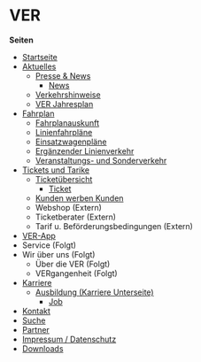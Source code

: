 # VER

**Seiten**

* [Startseite](https://pechschwarz-media.github.io/ver/)
* [Aktuelles](https://pechschwarz-media.github.io/ver/aktuelles.html)
  * [Presse & News](https://pechschwarz-media.github.io/ver/presse-news.html)
    * [News](https://pechschwarz-media.github.io/ver/news-single.html)
  * [Verkehrshinweise](https://pechschwarz-media.github.io/ver/verkehrshinweise.html)
  * [VER Jahresplan](https://pechschwarz-media.github.io/ver/ver-jahresplan.html)
* [Fahrplan](https://pechschwarz-media.github.io/ver/fahrplan.html)
  * [Fahrplanauskunft](https://pechschwarz-media.github.io/ver/fahrplanauskunft.html)
  * [Linienfahrpläne](https://pechschwarz-media.github.io/ver/linienfahrplaene.html)
  * [Einsatzwagenpläne](https://pechschwarz-media.github.io/ver/einsatzwagenplaene.html)
  * [Ergänzender Linienverkehr](https://pechschwarz-media.github.io/ver/linienverkehr.html)
  * [Veranstaltungs- und Sonderverkehr](https://pechschwarz-media.github.io/ver/veranstaltungsverkehr.html)
* [Tickets und Tarike](https://pechschwarz-media.github.io/ver/tickets-tarife.html)
  * [Ticketübersicht](https://pechschwarz-media.github.io/ver/ticketuebersicht.html)
    * [Ticket](https://pechschwarz-media.github.io/ver/ticket-single.html)
  * [Kunden werben Kunden](https://pechschwarz-media.github.io/ver/kunden-werben-kunden.html)
  * Webshop (Extern)
  * Ticketberater (Extern)
  * Tarif u. Beförderungsbedingungen (Extern)
* [VER-App](https://pechschwarz-media.github.io/ver/app.html)
* Service (Folgt)
* Wir über uns (Folgt)
  * Über die VER (Folgt)
  * VERgangenheit (Folgt)
* [Karriere](https://pechschwarz-media.github.io/ver/karriere.html)
  * [Ausbildung (Karriere Unterseite)](https://pechschwarz-media.github.io/ver/ausbildung.html)
    * [Job](https://pechschwarz-media.github.io/ver/job-single.html)
* [Kontakt](https://pechschwarz-media.github.io/ver/kontakt.html)
* [Suche](https://pechschwarz-media.github.io/ver/suche.html)
* [Partner](https://pechschwarz-media.github.io/ver/partner.html)
* [Impressum / Datenschutz](https://pechschwarz-media.github.io/ver/impressum.html)
* [Downloads](https://pechschwarz-media.github.io/ver/downloads.html)
